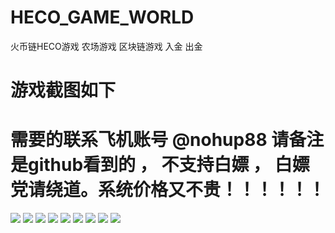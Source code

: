 # HECO_GAME_WORLD
火币链HECO游戏 农场游戏 区块链游戏 入金 出金
# 游戏截图如下


# 需要的联系飞机账号  @nohup88  请备注是github看到的 ， 不支持白嫖 ， 白嫖党请绕道。系统价格又不贵！！！！！！

![](https://www.showdoc.com.cn/server/api/attachment/visitFile?sign=c1eb1a0111907d22a7ab9cc85b28b6d8)
![](https://www.showdoc.com.cn/server/api/attachment/visitFile?sign=dd1b973432d75e629b88265bb7e0d6a7)
![](https://www.showdoc.com.cn/server/api/attachment/visitFile?sign=12fa83b424672864f1817d1a9e78b3bc)
![](https://www.showdoc.com.cn/server/api/attachment/visitFile?sign=d802972a3ecfeaac6638267ed7f3f8e5)
![](https://www.showdoc.com.cn/server/api/attachment/visitFile?sign=ccd3e5871d71f200351e300cb7f884af)
![](https://www.showdoc.com.cn/server/api/attachment/visitFile?sign=c83eb8c0e36efacc4bb50ec27e0df1c1)
![](https://www.showdoc.com.cn/server/api/attachment/visitFile?sign=a3d05f0dd6e4a097d9fa45bd581c78b9)
![](https://www.showdoc.com.cn/server/api/attachment/visitFile?sign=9369e61576d4e05f1dc6cfb2fdfd1d2f)
![](https://www.showdoc.com.cn/server/api/attachment/visitFile?sign=d6bbca9c29acacf34f77ea5d13385fa1)
